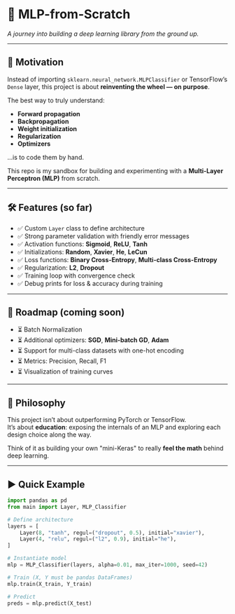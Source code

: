# 🧠 MLP-from-Scratch

*A journey into building a deep learning library from the ground up.*

---

## 🚀 Motivation

Instead of importing `sklearn.neural_network.MLPClassifier` or TensorFlow’s `Dense` layer, this project is about **reinventing the wheel — on purpose**.  

The best way to truly understand:

- **Forward propagation**
- **Backpropagation**
- **Weight initialization**
- **Regularization**
- **Optimizers**

…is to code them by hand.

This repo is my sandbox for building and experimenting with a **Multi-Layer Perceptron (MLP)** from scratch.

---

## 🛠️ Features (so far)

- ✅ Custom `Layer` class to define architecture
- ✅ Strong parameter validation with friendly error messages
- ✅ Activation functions: **Sigmoid**, **ReLU**, **Tanh**
- ✅ Initializations: **Random**, **Xavier**, **He**, **LeCun**
- ✅ Loss functions: **Binary Cross-Entropy**, **Multi-class Cross-Entropy**
- ✅ Regularization: **L2**, **Dropout**
- ✅ Training loop with convergence check
- ✅ Debug prints for loss & accuracy during training

---

## 🔮 Roadmap (coming soon)

- ⏳ Batch Normalization
- ⏳ Additional optimizers: **SGD**, **Mini-batch GD**, **Adam**
- ⏳ Support for multi-class datasets with one-hot encoding
- ⏳ Metrics: Precision, Recall, F1
- ⏳ Visualization of training curves

---

## 📖 Philosophy

This project isn’t about outperforming PyTorch or TensorFlow.  
It’s about **education**: exposing the internals of an MLP and exploring each design choice along the way.  

Think of it as building your own "mini-Keras" to really **feel the math** behind deep learning.

---

## ▶️ Quick Example

```python
import pandas as pd
from main import Layer, MLP_Classifier

# Define architecture
layers = [
    Layer(8, "tanh", regul=("dropout", 0.5), initial="xavier"),
    Layer(4, "relu", regul=("l2", 0.9), initial="he"),
]

# Instantiate model
mlp = MLP_Classifier(layers, alpha=0.01, max_iter=1000, seed=42)

# Train (X, Y must be pandas DataFrames)
mlp.train(X_train, Y_train)

# Predict
preds = mlp.predict(X_test)

